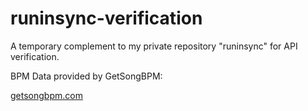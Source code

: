# runinsync-verification
A temporary complement to my private repository "runinsync" for API verification.

BPM Data provided by GetSongBPM:

[getsongbpm.com](https://getsongbpm.com/)
